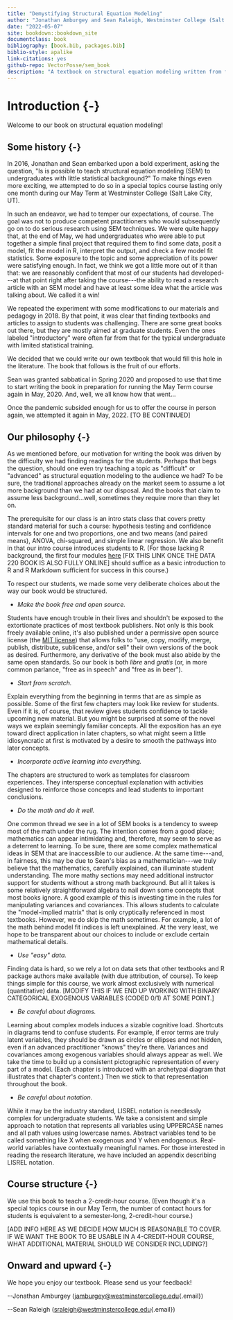 ```yaml
---
title: "Demystifying Structural Equation Modeling"
author: "Jonathan Amburgey and Sean Raleigh, Westminster College (Salt Lake City, UT)"
date: "2022-05-07"
site: bookdown::bookdown_site
documentclass: book
bibliography: [book.bib, packages.bib]
biblio-style: apalike
link-citations: yes
github-repo: VectorPosse/sem_book
description: "A textbook on structural equation modeling written from first priciples for undergraduates with minimal statistics prerequisites."
---
```




# Introduction {-}

Welcome to our book on structural equation modeling!

## Some history {-}

In 2016, Jonathan and Sean embarked upon a bold experiment, asking the question, "Is is possible to teach structural equation modeling (SEM) to undergraduates with little statistical background?" To make things even more exciting, we attempted to do so in a special topics course lasting only one month during our May Term at Westminster College (Salt Lake City, UT).

In such an endeavor, we had to temper our expectations, of course. The goal was not to produce competent practitioners who would subsequently go on to do serious research using SEM techniques. We were quite happy that, at the end of May, we had undergraduates who were able to put together a simple final project that required them to find some data, posit a model, fit the model in R, interpret the output, and check a few model fit statistics. Some exposure to the topic and some appreciation of its power were satisfying enough. In fact, we think we got a little more out of it than that: we are reasonably confident that most of our students had developed---at that point right after taking the course---the ability to read a research article with an SEM model and have at least some idea what the article was talking about. We called it a win!

We repeated the experiment with some modifications to our materials and pedagogy in 2018. By that point, it was clear that finding textbooks and articles to assign to students was challenging. There are some great books out there, but they are mostly aimed at graduate students. Even the ones labeled "introductory" were often far from that for the typical undergraduate with limited statistical training.

We decided that we could write our own textbook that would fill this hole in the literature. The book that follows is the fruit of our efforts.

Sean was granted sabbatical in Spring 2020 and proposed to use that time to start writing the book in preparation for running the May Term course again in May, 2020. And, well, we all know how that went...

Once the pandemic subsided enough for us to offer the course in person again, we attempted it again in May, 2022. [TO BE CONTINUED]

## Our philosophy {-}

As we mentioned before, our motivation for writing the book was driven by the difficulty we had finding readings for the students. Perhaps that begs the question, should one even try teaching a topic as "difficult" or "advanced" as structural equation modeling to the audience we had? To be sure, the traditional approaches already on the market seem to assume a lot more background than we had at our disposal. And the books that claim to assume less background...well, sometimes they require more than they let on.

The prerequisite for our class is an intro stats class that covers pretty standard material for such a course: hypothesis testing and confidence intervals for one and two proportions, one and two means (and paired means), ANOVA, chi-squared, and simple linear regression. We also benefit in that our intro course introduces students to R. (For those lacking R background, the first four modules [here](https://github.com/VectorPosse/Intro_Stats) [FIX THIS LINK ONCE THE DATA 220 BOOK IS ALSO FULLY ONLINE] should suffice as a basic introduction to R and R Markdown sufficient for success in this course.)

To respect our students, we made some very deliberate choices about the way our book would be structured.

-   *Make the book free and open source.*

Students have enough trouble in their lives and shouldn't be exposed to the extortionate practices of most textbook publishers. Not only is this book freely available online, it's also published under a permissive open source license (the [MIT license](https://opensource.org/licenses/MIT)) that allows folks to "use, copy, modify, merge, publish, distribute, sublicense, and/or sell" their own versions of the book as desired. Furthermore, any derivative of the book must also abide by the same open standards. So our book is both *libre* and *gratis* (or, in more common parlance, "free as in speech" and "free as in beer").

-   *Start from scratch.*

Explain everything from the beginning in terms that are as simple as possible. Some of the first few chapters may look like review for students. Even if it is, of course, that review gives students confidence to tackle upcoming new material. But you might be surprised at some of the novel ways we explain seemingly familiar concepts. All the exposition has an eye toward direct application in later chapters, so what might seem a little idiosyncratic at first is motivated by a desire to smooth the pathways into later concepts.

-   *Incorporate active learning into everything.*

The chapters are structured to work as templates for classroom experiences. They intersperse conceptual explanation with activities designed to reinforce those concepts and lead students to important conclusions.

-   *Do the math and do it well.*

One common thread we see in a lot of SEM books is a tendency to sweep most of the math under the rug. The intention comes from a good place; mathematics can appear intimidating and, therefore, may seem to serve as a deterrent to learning. To be sure, there are some complex mathematical ideas in SEM that are inaccessible to our audience. At the same time---and, in fairness, this may be due to Sean's bias as a mathematician---we truly believe that the mathematics, carefully explained, can illuminate student understanding. The more mathy sections may need additional instructor support for students without a strong math background. But all it takes is some relatively straightforward algebra to nail down some concepts that most books ignore. A good example of this is investing time in the rules for manipulating variances and covariances. This allows students to calculate the "model-implied matrix" that is only cryptically referenced in most textbooks. However, we do skip the math sometimes. For example, a lot of the math behind model fit indices is left unexplained. At the very least, we hope to be transparent about our choices to include or exclude certain mathematical details.

-   *Use "easy" data.*

Finding data is hard, so we rely a lot on data sets that other textbooks and R package authors make available (with due attribution, of course). To keep things simple for this course, we work almost exclusively with numerical (quantitative) data. [MODIFY THIS IF WE END UP WORKING WITH BINARY CATEGORICAL EXOGENOUS VARIABLES (CODED 0/1) AT SOME POINT.]

-   *Be careful about diagrams.*

Learning about complex models induces a sizable cognitive load. Shortcuts in diagrams tend to confuse students. For example, if error terms are truly latent variables, they should be drawn as circles or ellipses and not hidden, even if an advanced practitioner "knows" they're there. Variances and covariances among exogenous variables should always appear as well. We take the time to build up a consistent pictographic representation of every part of a model. (Each chapter is introduced with an archetypal diagram that illustrates that chapter's content.) Then we stick to that representation throughout the book.

-   *Be careful about notation.*

While it may be the industry standard, LISREL notation is needlessly complex for undergraduate students. We take a consistent and simple approach to notation that represents all variables using UPPERCASE names and all path values using lowercase names. Abstract variables tend to be called something like X when exogenous and Y when endogenous. Real-world variables have contextually meaningful names. For those interested in reading the research literature, we have included an appendix describing LISREL notation.

## Course structure {-}

We use this book to teach a 2-credit-hour course. (Even though it's a special topics course in our May Term, the number of contact hours for students is equivalent to a semester-long, 2-credit-hour course.)

[ADD INFO HERE AS WE DECIDE HOW MUCH IS REASONABLE TO COVER. IF WE WANT THE BOOK TO BE USABLE IN A 4-CREDIT-HOUR COURSE, WHAT ADDITIONAL MATERIAL SHOULD WE CONSIDER INCLUDING?]

## Onward and upward {-}

We hope you enjoy our textbook. Please send us your feedback!

--Jonathan Amburgey ([jamburgey\@westminstercollege.edu](mailto:jamburgey@westminstercollege.edu){.email})

--Sean Raleigh ([sraleigh\@westminstercollege.edu](mailto:sraleigh@westminstercollege.edu){.email})
